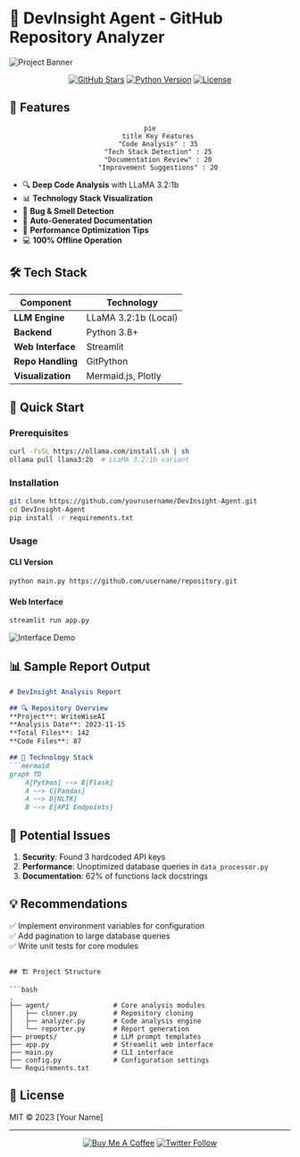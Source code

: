 # 🚀 DevInsight Agent - GitHub Repository Analyzer

![Project Banner](https://github.com/yourusername/DevInsight-Agent/raw/main/assets/banner.gif)

<div align="center">
  
[![GitHub Stars](https://img.shields.io/github/stars/yourusername/DevInsight-Agent?style=for-the-badge&logo=github)](https://github.com/yourusername/DevInsight-Agent/stargazers)
[![Python Version](https://img.shields.io/badge/Python-3.8%2B-blue?style=for-the-badge&logo=python)](https://www.python.org/)
[![License](https://img.shields.io/badge/License-MIT-green?style=for-the-badge)](LICENSE)

</div>

## 🌟 Features

<div align="center">
  
```mermaid
pie
    title Key Features
    "Code Analysis" : 35
    "Tech Stack Detection" : 25
    "Documentation Review" : 20
    "Improvement Suggestions" : 20
```

</div>

- 🔍 **Deep Code Analysis** with LLaMA 3.2:1b
- 📊 **Technology Stack Visualization**
- 🐛 **Bug & Smell Detection**
- 📝 **Auto-Generated Documentation**
- 🚀 **Performance Optimization Tips**
- 💻 **100% Offline Operation**

## 🛠️ Tech Stack

<div align="center">
  
| Component        | Technology                          |
|------------------|-------------------------------------|
| **LLM Engine**   | LLaMA 3.2:1b (Local)               |
| **Backend**      | Python 3.8+                        |
| **Web Interface**| Streamlit                          |
| **Repo Handling**| GitPython                          |
| **Visualization**| Mermaid.js, Plotly                 |

</div>

## 🎯 Quick Start

### Prerequisites
```bash
curl -fsSL https://ollama.com/install.sh | sh
ollama pull llama3:2b  # LLaMA 3.2:1b variant
```

### Installation
```bash
git clone https://github.com/yourusername/DevInsight-Agent.git
cd DevInsight-Agent
pip install -r requirements.txt
```

### Usage
#### CLI Version
```bash
python main.py https://github.com/username/repository.git
```

#### Web Interface
```bash
streamlit run app.py
```

![Interface Demo](https://github.com/yourusername/DevInsight-Agent/raw/main/assets/interface-demo.gif)

## 📊 Sample Report Output

```markdown
# DevInsight Analysis Report

## 🔍 Repository Overview
**Project**: WriteWiseAI  
**Analysis Date**: 2023-11-15  
**Total Files**: 142  
**Code Files**: 87  

## 🧩 Technology Stack
```mermaid
graph TD
    A[Python] --> B[Flask]
    A --> C[Pandas]
    A --> D[NLTK]
    B --> E[API Endpoints]
```

## 🚨 Potential Issues
1. **Security**: Found 3 hardcoded API keys
2. **Performance**: Unoptimized database queries in `data_processor.py`
3. **Documentation**: 62% of functions lack docstrings

## 💡 Recommendations
✅ Implement environment variables for configuration  
✅ Add pagination to large database queries  
✅ Write unit tests for core modules  
```

## 🏗️ Project Structure

```bash
.
├── agent/                # Core analysis modules
│   ├── cloner.py         # Repository cloning
│   ├── analyzer.py       # Code analysis engine
│   └── reporter.py       # Report generation
├── prompts/              # LLM prompt templates
├── app.py                # Streamlit web interface
├── main.py               # CLI interface
├── config.py             # Configuration settings
└── Requirements.txt
   ```

## 📜 License
MIT © 2023 [Your Name]

---

<div align="center">
  
[![Buy Me A Coffee](https://img.shields.io/badge/Buy_Me_A_Coffee-FFDD00?style=for-the-badge&logo=buy-me-a-coffee&logoColor=black)](https://buymeacoffee.com/yourusername)
[![Twitter Follow](https://img.shields.io/badge/Follow-%40yourhandle-1DA1F2?style=for-the-badge&logo=twitter)](https://twitter.com/yourhandle)

</div>
